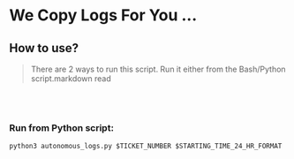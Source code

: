 # We Copy Logs For You ...

## How to use?
>There are 2 ways to run this script. Run it either from the Bash/Python script.markdown read
<br>
<br>

### Run from Python script:
```
python3 autonomous_logs.py $TICKET_NUMBER $STARTING_TIME_24_HR_FORMAT
```
